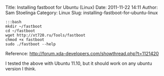 Title: Installing fastboot for Ubuntu (Linux)
Date: 2011-11-22 14:11
Author: Sam Stoelinga
Category: Linux
Slug: installing-fastboot-for-ubuntu-linux

    :::bash
    mkdir ~/fastboot  
    cd ~/fastboot  
    wget http://xt720.ru/Tools/fastboot  
    chmod +x fastboot  
    sudo ./fastboot --help  

Reference: <http://forum.xda-developers.com/showthread.php?t=1121420>

I tested the above with Ubuntu 11.10, but it should work on any ubuntu
version I think.
